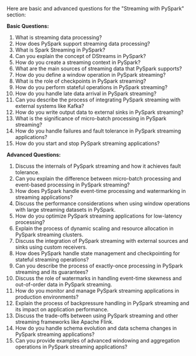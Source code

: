 Here are basic and advanced questions for the "Streaming with PySpark" section:

**Basic Questions:**

1. What is streaming data processing?
2. How does PySpark support streaming data processing?
3. What is Spark Streaming in PySpark?
4. Can you explain the concept of DStreams in PySpark?
5. How do you create a streaming context in PySpark?
6. What are the main sources of streaming data that PySpark supports?
7. How do you define a window operation in PySpark streaming?
8. What is the role of checkpoints in PySpark streaming?
9. How do you perform stateful operations in PySpark streaming?
10. How do you handle late data arrival in PySpark streaming?
11. Can you describe the process of integrating PySpark streaming with external systems like Kafka?
12. How do you write output data to external sinks in PySpark streaming?
13. What is the significance of micro-batch processing in PySpark streaming?
14. How do you handle failures and fault tolerance in PySpark streaming applications?
15. How do you start and stop PySpark streaming applications?

**Advanced Questions:**

1. Discuss the internals of PySpark streaming and how it achieves fault tolerance.
2. Can you explain the difference between micro-batch processing and event-based processing in PySpark streaming?
3. How does PySpark handle event-time processing and watermarking in streaming applications?
4. Discuss the performance considerations when using window operations with large streaming datasets in PySpark.
5. How do you optimize PySpark streaming applications for low-latency processing?
6. Explain the process of dynamic scaling and resource allocation in PySpark streaming clusters.
7. Discuss the integration of PySpark streaming with external sources and sinks using custom receivers.
8. How does PySpark handle state management and checkpointing for stateful streaming operations?
9. Can you describe the process of exactly-once processing in PySpark streaming and its guarantees?
10. Discuss the role of watermarks in handling event-time skewness and out-of-order data in PySpark streaming.
11. How do you monitor and manage PySpark streaming applications in production environments?
12. Explain the process of backpressure handling in PySpark streaming and its impact on application performance.
13. Discuss the trade-offs between using PySpark streaming and other streaming frameworks like Apache Flink.
14. How do you handle schema evolution and data schema changes in PySpark streaming applications?
15. Can you provide examples of advanced windowing and aggregation operations in PySpark streaming applications?


